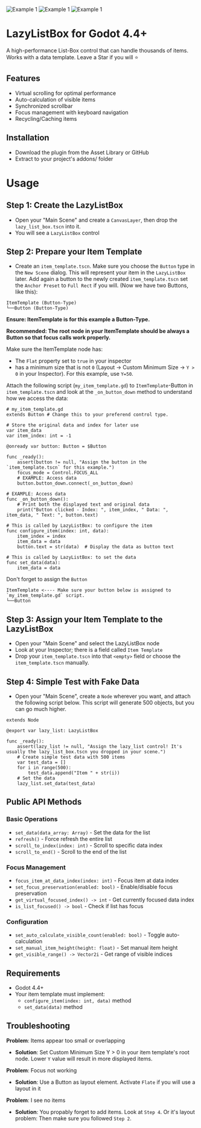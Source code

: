 ![Example 1](screenshots/1.gif)
![Example 1](screenshots/2.gif)
![Example 1](screenshots/3.gif)


# LazyListBox for Godot 4.4+

A high-performance List-Box control that can handle thousands of items. 
Works with a data template. Leave a Star if you will ⭐

## Features
- Virtual scrolling for optimal performance
- Auto-calculation of visible items
- Synchronized scrollbar
- Focus management with keyboard navigation
- Recycling/Caching items

## Installation
- Download the plugin from the Asset Library or GitHub
- Extract to your project's addons/ folder

# Usage

## Step 1: Create the LazyListBox
- Open your "Main Scene" and create a `CanvasLayer`, then drop the `lazy_list_box.tscn` into it.
- You will see a `LazyListBox` control

## Step 2: Prepare your Item Template
- Create an `item_template.tscn`. Make sure you choose the `Button` type in the `New Scene` dialog. This will represent your item in the `LazyListBox` later. Add again a button to the newly created `item_template.tscn` set the `Anchor Preset` to `Full Rect` if you will. (Now we have two Buttons, like this):
```
ItemTemplate (Button-Type)
└──Button (Button-Type)
```
**Ensure: ItemTemplate is for this example a Button-Type.**

**Recommended: The root node in your ItemTemplate should be always a Button so that focus calls work properly.**


Make sure the ItemTemplate node has:
- The `Flat` property set to `true` in your inspector
- has a minimum size that is not `0` (Layout -> Custom Minimum Size -> `Y > 0` in your Inspector). For this example, use `Y=50`.


Attach the following script (`my_item_template.gd`) to `ItemTemplate`-Button in `item_template.tscn` and look at the `_on_button_down` method to understand how we access the data:


```gdscript
# my_item_template.gd
extends Button # Change this to your preferend control type.

# Store the original data and index for later use
var item_data
var item_index: int = -1

@onready var button: Button = $Button

func _ready():
	assert(button != null, "Assign the button in the  `item_template.tscn` for this example.")
	focus_mode = Control.FOCUS_ALL
	# EXAMPLE: Access data
	button.button_down.connect(_on_button_down)

# EXAMPLE: Access data
func _on_button_down():
	# Print both the displayed text and original data
	print("Button clicked - Index: ", item_index, " Data: ", item_data, " Text: ", button.text)

# This is called by LazyListBox: to configure the item
func configure_item(index: int, data):
	item_index = index
	item_data = data
	button.text = str(data)  # Display the data as button text

# This is called by LazyListBox: to set the data
func set_data(data):
	item_data = data
```
Don't forget to assign the `Button`
```
ItemTemplate <---- Make sure your button below is assigned to `my_item_template.gd` script.
└──Button 
```

## Step 3: Assign your Item Template to the LazyListBox
- Open your "Main Scene" and select the LazyListBox node
- Look at your Inspector; there is a field called `Item Template`
- Drop your `item_template.tscn` into that `<empty>` field or choose the `item_template.tscn` manually.

## Step 4: Simple Test with Fake Data
- Open your "Main Scene", create a `Node` wherever you want, and attach the following script below. This script will generate 500 objects, but you can go much higher.

```gdscript
extends Node

@export var lazy_list: LazyListBox

func _ready():
	assert(lazy_list != null, "Assign the lazy_list control! It's usually the lazy_list_box.tscn you dropped in your scene.")
	# Create simple test data with 500 items
	var test_data = []
	for i in range(500):
		test_data.append("Item " + str(i))
	# Set the data
	lazy_list.set_data(test_data)
```
## Public API Methods

### Basic Operations
- `set_data(data_array: Array)` - Set the data for the list
- `refresh()` - Force refresh the entire list
- `scroll_to_index(index: int)` - Scroll to specific data index
- `scroll_to_end()` - Scroll to the end of the list

### Focus Management  
- `focus_item_at_data_index(index: int)` - Focus item at data index
- `set_focus_preservation(enabled: bool)` - Enable/disable focus preservation
- `get_virtual_focused_index() -> int` - Get currently focused data index
- `is_list_focused() -> bool` - Check if list has focus

### Configuration
- `set_auto_calculate_visible_count(enabled: bool)` - Toggle auto-calculation
- `set_manual_item_height(height: float)` - Set manual item height
- `get_visible_range() -> Vector2i` - Get range of visible indices

## Requirements
- Godot 4.4+ 
- Your item template must implement:
  - `configure_item(index: int, data)` method
  - `set_data(data)` method

## Troubleshooting

**Problem**: Items appear too small or overlapping
- **Solution**: Set Custom Minimum Size Y > 0 in your item template's root node. Lower `Y` value will result in more displayed items.

**Problem**: Focus not working
- **Solution**: Use a Button as layout element. Activate `Flate` if you will use a layout in it

**Problem**: I see no items
- **Solution**: You propably forget to add items. Look at `Step 4`. Or it's layout problem: Then make sure you followed `Step 2`.

